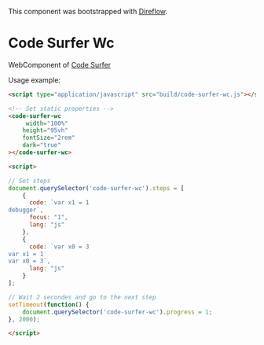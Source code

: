 This component was bootstrapped with [Direflow](https://direflow.io).

# Code Surfer Wc

WebComponent of [Code Surfer](https://github.com/pomber/code-surfer)

Usage example:

```html
<script type="application/javascript" src="build/code-surfer-wc.js"></script>

<!-- Set static properties -->
<code-surfer-wc
     width="100%"
    height="95vh"
    fontSize="2rem"
    dark="true"
></code-surfer-wc>

<script>

// Set steps
document.querySelector('code-surfer-wc').steps = [
    {
      code: `var x1 = 1
debugger`,
      focus: "1",
      lang: "js"
    },
    {
      code: `var x0 = 3
var x1 = 1
var x0 = 3`,
      lang: "js"
    }
];

// Wait 2 secondes and go to the next step
setTimeout(function() {
    document.querySelector('code-surfer-wc').progress = 1;
}, 2000);

</script>
```

